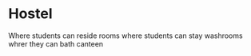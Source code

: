 # Hostel
Where students can reside
rooms where students can stay
washrooms whrer they can bath
canteen
